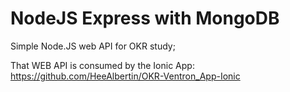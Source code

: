 # NodeJS Express with MongoDB
Simple Node.JS web API for OKR study;

That WEB API is consumed by the Ionic App: https://github.com/HeeAlbertin/OKR-Ventron_App-Ionic
